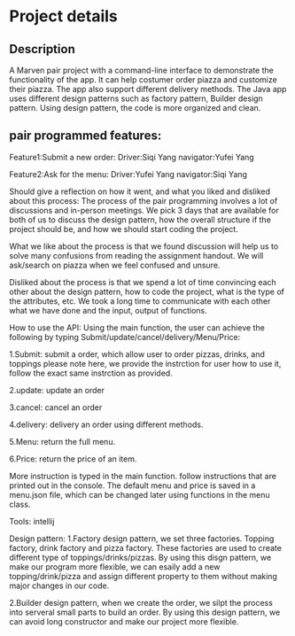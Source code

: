 # Project details
## Description
A Marven pair project with a command-line interface to demonstrate the functionality of the app. It can help costumer order piazza and customize their piazza. The app also support different delivery methods. The Java app uses different design patterns such as factory pattern, Builder design pattern. Using design pattern, the code is more organized and clean.

## pair programmed features:

Feature1:Submit a new order:
Driver:Siqi Yang
navigator:Yufei Yang


Feature2:Ask for the menu:
Driver:Yufei Yang
navigator:Siqi Yang


Should give a reflection on how it went, and what you liked and disliked about this process:
The process of the pair programming involves a lot of discussions and in-person meetings. We pick 3 days that are available for both of us to discuss the design pattern, how the overall structure if the project should be, and how we should start coding the project.


What we like about the process is that we found discussion will help us to solve many confusions from reading the assignment handout. We will ask/search on piazza when we feel confused and unsure.


Disliked about the process is that we spend a lot of time convincing each other about the design pattern, how to code the project, what is the type of the attributes, etc. We took a long time to communicate with each other what we have done and the input, output of functions.



How to use the API:
Using the main function, the user can achieve the following by typing Submit/update/cancel/delivery/Menu/Price:

1.Submit: submit a order, which allow user to order pizzas, drinks, and toppings please note here, we provide the instrction for user how to use it, follow the exact same instrction as provided.

2.update: update an order

3.cancel: cancel an order

4.delivery: delivery an order using different methods.

5.Menu: return the full menu.

6.Price: return the price of an item.

More instruction is typed in the main function. follow instructions that are printed out in the console.
The default menu and price is saved in a menu.json file, which can be changed later using functions in the menu class.

Tools: intellij

Design pattern:
1.Factory design pattern, we set three factories. Topping factory, drink factory and pizza factory. These factories are used to create different type of toppings/drinks/pizzas. By using this disgn pattern, we make our program more flexible, we can esaily add a new topping/drink/pizza and assign different property to them without making major changes in our code.

2.Builder design pattern, when we create the order, we silpt the process into serveral small parts to build an order. By using this design pattern, we can avoid long constructor and make our project more flexible.









